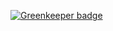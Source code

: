

[![Greenkeeper badge](https://badges.greenkeeper.io/b-smets/serenitysync.svg)](https://greenkeeper.io/)
